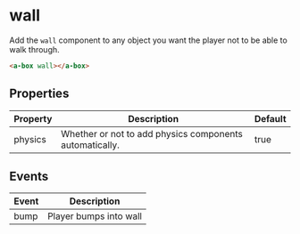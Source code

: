 # wall

Add the `wall` component to any object you want the player not to be able to walk through.

```html
<a-box wall></a-box>
```


## Properties

| Property   | Description                                                  | Default |
| ---------- | ------------------------------------------------------------ | ------- |
| physics    | Whether or not to add physics components automatically.      | true    |


## Events

| Event | Description            |
| ----- | ---------------------- |
| bump  | Player bumps into wall |
